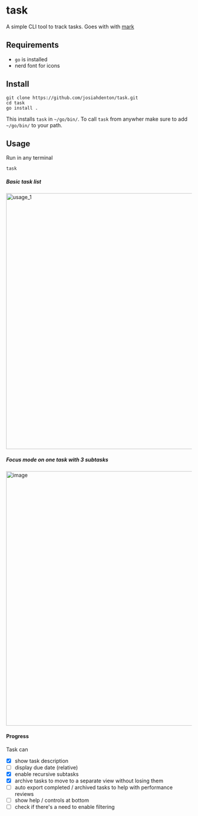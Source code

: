 # task

A simple CLI tool to track tasks. Goes with with [mark](https://github.com/josiahdenton/mark)

## Requirements

- `go` is installed
- nerd font for icons

## Install

```
git clone https://github.com/josiahdenton/task.git
cd task
go install .
```
This installs `task` in `~/go/bin/`. To call `task` from anywher
make sure to add `~/go/bin/` to your path.

## Usage

Run in any terminal
```
task
```
##### Basic task list
<img width="695" alt="usage_1" src="https://github.com/user-attachments/assets/1fe9eeae-ed93-491d-bbd2-2266e18bb78c">

##### Focus mode on one task with 3 subtasks
<img width="691" alt="image" src="https://github.com/user-attachments/assets/e8126a78-f568-4549-8360-3896ed806c1a">





#### Progress

Task can
- [x] show task description
- [ ] display due date (relative)
- [x] enable recursive subtasks
- [x] archive tasks to move to a separate view without losing them
- [ ] auto export completed / archived tasks to help with performance reviews
- [ ] show help / controls at bottom
- [ ] check if there's a need to enable filtering
